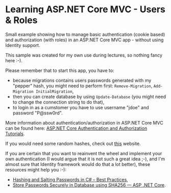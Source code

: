 # Learning ASP.NET Core MVC - Users & Roles

Small example showing how to manage basic authentication (cookie based) and authorization (with roles) in an ASP.NET Core MVC app - without using Identity support.

This sample was created for my own use during lectures, so nothing fancy here :-).

Please remember that to start this app, you have to:

- because migrations contains users passwords generated with my "pepper" hash, you might need to perform first: `Remove-Migration`, `Add-Migration InitialMigration`,
- then you can create database by using `Update-Database` (you might need to change the connection string to do that),
- to login in as a cumstomer you have to use username "jdoe" and password "P@ssw0rd".

More information about authentication/authorization in ASP.NET Core MVC can be found here: [ASP.NET Core Authentication and Authorization Tutorials](https://youtube.com/playlist?list=PLOeFnOV9YBa4yaz-uIi5T4ZW3QQGHJQXi).

If you would need some random hashes, check out [this](https://onlinehashtools.com/generate-random-sha256-hash) website.

If you are certain that you want to reainvent the wheel and implement your own authentication (I would argue that it is not such a great idea ;-), and I'm almost sure that Identity framework would do that a lot better), these resources might help you :-):

- [Hashing and Salting Passwords in C# – Best Practices](https://code-maze.com/csharp-hashing-salting-passwords-best-practices/),
- [Store Passwords Securely in Database using SHA256 — ASP .NET Core](https://juldhais.net/secure-way-to-store-passwords-in-database-using-sha256-asp-net-core-898128d1c4ef).
